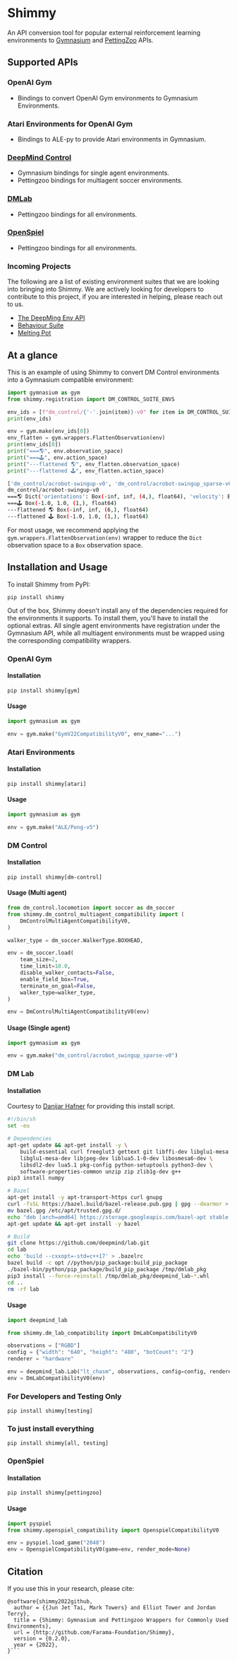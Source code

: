 # Shimmy

An API conversion tool for popular external reinforcement learning environments to [Gymnasium](https://github.com/farama-Foundation/gymnasium) and [PettingZoo](https://github.com/farama-Foundation/pettingZoo/) APIs.

## Supported APIs

### OpenAI Gym
- Bindings to convert OpenAI Gym environments to Gymnasium Environments.

### Atari Environments for OpenAI Gym
- Bindings to ALE-py to provide Atari environments in Gymnasium.

### [DeepMind Control](https://github.com/deepmind/dm_control)
- Gymnasium bindings for single agent environments.
- Pettingzoo bindings for multiagent soccer environments.

### [DMLab](https://github.com/deepmind/lab)
- Pettingzoo bindings for all environments.

### [OpenSpiel](https://github.com/deepmind/open_spiel)
- Pettingzoo bindings for all environments.

### Incoming Projects

The following are a list of existing environment suites that we are looking into bringing into Shimmy.
We are actively looking for developers to contribute to this project, if you are interested in helping, please reach out to us.

- [The DeepMing Env API](https://github.com/deepmind/dm_env)
- [Behaviour Suite](https://github.com/deepmind/bsuite)
- [Melting Pot](https://github.com/deepmind/meltingpot)

## At a glance

This is an example of using Shimmy to convert DM Control environments into a Gymnasium compatible environment:

```python
import gymnasium as gym
from shimmy.registration import DM_CONTROL_SUITE_ENVS

env_ids = [f"dm_control/{'-'.join(item)}-v0" for item in DM_CONTROL_SUITE_ENVS]
print(env_ids)

env = gym.make(env_ids[0])
env_flatten = gym.wrappers.FlattenObservation(env)
print(env_ids[0])
print("===🌎", env.observation_space)
print("===🕹️", env.action_space)
print("---flattened 🌎", env_flatten.observation_space)
print("---flattened 🕹️", env_flatten.action_space)
```
```bash
['dm_control/acrobot-swingup-v0', 'dm_control/acrobot-swingup_sparse-v0', 'dm_control/ball_in_cup-catch-v0', 'dm_control/cartpole-balance-v0', 'dm_control/cartpole-balance_sparse-v0', 'dm_control/cartpole-swingup-v0', 'dm_control/cartpole-swingup_sparse-v0', 'dm_control/cartpole-two_poles-v0', 'dm_control/cartpole-three_poles-v0', 'dm_control/cheetah-run-v0', 'dm_control/dog-stand-v0', 'dm_control/dog-walk-v0', 'dm_control/dog-trot-v0', 'dm_control/dog-run-v0', 'dm_control/dog-fetch-v0', 'dm_control/finger-spin-v0', 'dm_control/finger-turn_easy-v0', 'dm_control/finger-turn_hard-v0', 'dm_control/fish-upright-v0', 'dm_control/fish-swim-v0', 'dm_control/hopper-stand-v0', 'dm_control/hopper-hop-v0', 'dm_control/humanoid-stand-v0', 'dm_control/humanoid-walk-v0', 'dm_control/humanoid-run-v0', 'dm_control/humanoid-run_pure_state-v0', 'dm_control/humanoid_CMU-stand-v0', 'dm_control/humanoid_CMU-run-v0', 'dm_control/lqr-lqr_2_1-v0', 'dm_control/lqr-lqr_6_2-v0', 'dm_control/manipulator-bring_ball-v0', 'dm_control/manipulator-bring_peg-v0', 'dm_control/manipulator-insert_ball-v0', 'dm_control/manipulator-insert_peg-v0', 'dm_control/pendulum-swingup-v0', 'dm_control/point_mass-easy-v0', 'dm_control/point_mass-hard-v0', 'dm_control/quadruped-walk-v0', 'dm_control/quadruped-run-v0', 'dm_control/quadruped-escape-v0', 'dm_control/quadruped-fetch-v0', 'dm_control/reacher-easy-v0', 'dm_control/reacher-hard-v0', 'dm_control/stacker-stack_2-v0', 'dm_control/stacker-stack_4-v0', 'dm_control/swimmer-swimmer6-v0', 'dm_control/swimmer-swimmer15-v0', 'dm_control/walker-stand-v0', 'dm_control/walker-walk-v0', 'dm_control/walker-run-v0']
dm_control/acrobot-swingup-v0
===🌎 Dict('orientations': Box(-inf, inf, (4,), float64), 'velocity': Box(-inf, inf, (2,), float64))
===🕹️ Box(-1.0, 1.0, (1,), float64)
---flattened 🌎 Box(-inf, inf, (6,), float64)
---flattened 🕹️ Box(-1.0, 1.0, (1,), float64)
```

For most usage, we recommend applying the `gym.wrappers.FlattenObservation(env)` wrapper to reduce the `Dict` observation space to a `Box` observation space.

## Installation and Usage

To install Shimmy from PyPI:
```
pip install shimmy
```
Out of the box, Shimmy doesn't install any of the dependencies required for the environments it supports.
To install them, you'll have to install the optional extras.
All single agent environments have registration under the Gymnasium API, while all multiagent environments must be wrapped using the corresponding compatibility wrappers.

### OpenAI Gym

#### Installation
```
pip install shimmy[gym]
```

#### Usage
```python
import gymnasium as gym

env = gym.make("GymV22CompatibilityV0", env_name="...")
```

### Atari Environments

#### Installation
```
pip install shimmy[atari]
```

#### Usage
```python
import gymnasium as gym

env = gym.make("ALE/Pong-v5")
```

### DM Control

#### Installation
```
pip install shimmy[dm-control]
```

#### Usage (Multi agent)
```python
from dm_control.locomotion import soccer as dm_soccer
from shimmy.dm_control_multiagent_compatibility import (
    DmControlMultiAgentCompatibilityV0,
)

walker_type = dm_soccer.WalkerType.BOXHEAD,

env = dm_soccer.load(
    team_size=2,
    time_limit=10.0,
    disable_walker_contacts=False,
    enable_field_box=True,
    terminate_on_goal=False,
    walker_type=walker_type,
)

env = DmControlMultiAgentCompatibilityV0(env)
```

#### Usage (Single agent)
```python
import gymnasium as gym

env = gym.make("dm_control/acrobot_swingup_sparse-v0")
```

### DM Lab

#### Installation

Courtesy to [Danijar Hafner](https://github.com/deepmind/lab/issues/242) for providing this install script.
```bash
#!/bin/sh
set -eu

# Dependencies
apt-get update && apt-get install -y \
    build-essential curl freeglut3 gettext git libffi-dev libglu1-mesa \
    libglu1-mesa-dev libjpeg-dev liblua5.1-0-dev libosmesa6-dev \
    libsdl2-dev lua5.1 pkg-config python-setuptools python3-dev \
    software-properties-common unzip zip zlib1g-dev g++
pip3 install numpy

# Bazel
apt-get install -y apt-transport-https curl gnupg
curl -fsSL https://bazel.build/bazel-release.pub.gpg | gpg --dearmor > bazel.gpg
mv bazel.gpg /etc/apt/trusted.gpg.d/
echo "deb [arch=amd64] https://storage.googleapis.com/bazel-apt stable jdk1.8" | tee /etc/apt/sources.list.d/bazel.list
apt-get update && apt-get install -y bazel

# Build
git clone https://github.com/deepmind/lab.git
cd lab
echo 'build --cxxopt=-std=c++17' > .bazelrc
bazel build -c opt //python/pip_package:build_pip_package
./bazel-bin/python/pip_package/build_pip_package /tmp/dmlab_pkg
pip3 install --force-reinstall /tmp/dmlab_pkg/deepmind_lab-*.whl
cd ..
rm -rf lab
```

#### Usage
```python
import deepmind_lab

from shimmy.dm_lab_compatibility import DmLabCompatibilityV0

observations = ["RGBD"]
config = {"width": "640", "height": "480", "botCount": "2"}
renderer = "hardware"

env = deepmind_lab.Lab("lt_chasm", observations, config=config, renderer=renderer)
env = DmLabCompatibilityV0(env)
```

### For Developers and Testing Only
```
pip install shimmy[testing]
```

### To just install everything
```
pip install shimmy[all, testing]
```

### OpenSpiel

#### Installation
```
pip install shimmy[pettingzoo]
```

#### Usage
```python
import pyspiel
from shimmy.openspiel_compatibility import OpenspielCompatibilityV0

env = pyspiel.load_game("2048")
env = OpenspielCompatibilityV0(game=env, render_mode=None)
```

## Citation

If you use this in your research, please cite:
```
@software{shimmy2022github,
  author = {{Jun Jet Tai, Mark Towers} and Elliot Tower and Jordan Terry},
  title = {Shimmy: Gymnasium and Pettingzoo Wrappers for Commonly Used Environments},
  url = {http://github.com/Farama-Foundation/Shimmy},
  version = {0.2.0},
  year = {2022},
}```
